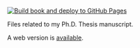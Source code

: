 
[![Build book and deploy to GitHub Pages](https://github.com/lobis/thesis/actions/workflows/build-deploy.yml/badge.svg)](https://github.com/lobis/thesis/actions/workflows/build-deploy.yml)

Files related to my Ph.D. Thesis manuscript.

A web version is [available](https://lobis.github.io/thesis).
